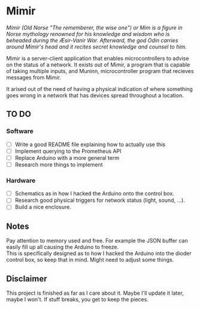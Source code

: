 # Mimir
_Mímir (Old Norse "The rememberer, the wise one") or Mim is a figure in Norse mythology renowned for his knowledge and wisdom who is beheaded during the Æsir-Vanir War. Afterward, the god Odin carries around Mímir's head and it recites secret knowledge and counsel to him._

Mimir is a server-client application that enables microcontrollers to advise on the status of a network. It exists out of Mimir, a program that is capable of taking multiple inputs, and Muninn, microcontroller program that recieves messages from Mimir.

It arised out of the need of having a physical indication of where something goes wrong in a network that has devices spread throughout a location.


## TO DO
### Software

- [ ] Write a good README file explaining how to actually use this
- [ ] Implement querying to  the Prometheus API
- [ ] Replace Arduino with a more general term
- [ ] Research more things to implement

### Hardware

- [ ] Schematics as in how I hacked the Arduino onto the control box.
- [ ] Research good physical triggers for network status (light, sound, ...).
- [ ] Build a nice enclosure.

## Notes
Pay attention to memory used and free. For example the JSON buffer can easily fill up all
causing the Arduino to freeze.  
This is specifically designed as to how I hacked the Arduino into the dioder control box,
so keep that in mind. Might need to adjust some things.

## Disclaimer
This project is finished as far as I care about it. Maybe I'll update it later, maybe I 
won't. If stuff breaks, you  get to keep the pieces.